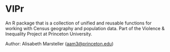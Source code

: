 # VIPr

An R package that is a collection of unified and reusable functions for working with Census geography and population data. Part of the Violence \& Inequality Project at Princeton University.

Author: Alisabeth Marsteller (aam3@princeton.edu)

